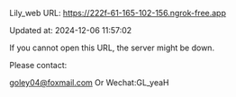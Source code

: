 Lily_web URL: https://222f-61-165-102-156.ngrok-free.app

Updated at: 2024-12-06 11:57:02

If you cannot open this URL, the server might be down.

Please contact: 

goley04@foxmail.com Or Wechat:GL_yeaH
